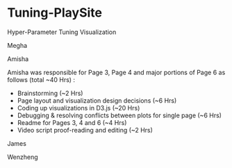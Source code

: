 # Tuning-PlaySite
Hyper-Parameter Tuning Visualization

Megha

Amisha

Amisha was responsible for Page 3, Page 4 and major portions of Page 6 as follows (total ~40 Hrs) :
-	Brainstorming (~2 Hrs)
-	Page layout and visualization design decisions (~6 Hrs)
-	Coding up visualizations in D3.js  (~20 Hrs)
-	Debugging & resolving conflicts between plots for single page (~6 Hrs)
-	Readme for Pages 3, 4 and 6 (~4 Hrs)
-	Video script proof-reading and editing (~2 Hrs)  


James

Wenzheng

